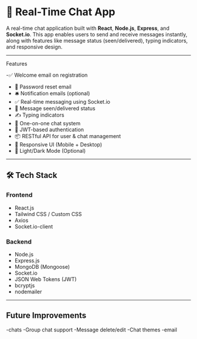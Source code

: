 # 💬 Real-Time Chat App

A real-time chat application built with **React**, **Node.js**, **Express**, and **Socket.io**. This app enables users to send and receive messages instantly, along with features like message status (seen/delivered), typing indicators, and responsive design.

---

 Features
 
-✅ Welcome email on registration
- 🔐 Password reset email
- 🛎️ Notification emails (optional)
- ✅ Real-time messaging using Socket.io
- 👀 Message seen/delivered status
- ✍️ Typing indicators
- 👥 One-on-one chat system
- 🔐 JWT-based authentication
- 📦 RESTful API for user & chat management
- 📱 Responsive UI (Mobile + Desktop)
- 🌙 Light/Dark Mode (Optional)

---

## 🛠️ Tech Stack

### Frontend
- React.js
- Tailwind CSS / Custom CSS
- Axios
- Socket.io-client

### Backend
- Node.js
- Express.js
- MongoDB (Mongoose)
- Socket.io
- JSON Web Tokens (JWT)
- bcryptjs
- nodemailer

---

 ## Future Improvements
-chats
-Group chat support
-Message delete/edit
-Chat themes
-email

